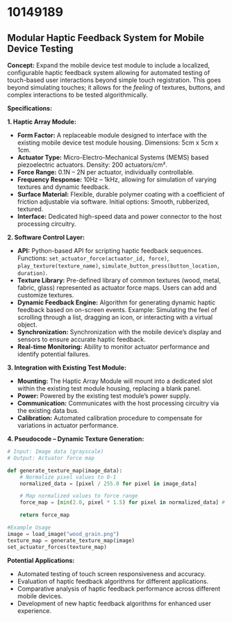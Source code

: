 # 10149189

## Modular Haptic Feedback System for Mobile Device Testing

**Concept:** Expand the mobile device test module to include a localized, configurable haptic feedback system allowing for automated testing of touch-based user interactions beyond simple touch registration. This goes beyond simulating touches; it allows for the *feeling* of textures, buttons, and complex interactions to be tested algorithmically.

**Specifications:**

**1. Haptic Array Module:**

*   **Form Factor:** A replaceable module designed to interface with the existing mobile device test module housing. Dimensions: 5cm x 5cm x 1cm.
*   **Actuator Type:** Micro-Electro-Mechanical Systems (MEMS) based piezoelectric actuators. Density: 200 actuators/cm².
*   **Force Range:** 0.1N – 2N per actuator, individually controllable.
*   **Frequency Response:** 10Hz – 1kHz, allowing for simulation of varying textures and dynamic feedback.
*   **Surface Material:** Flexible, durable polymer coating with a coefficient of friction adjustable via software.  Initial options: Smooth, rubberized, textured.
*   **Interface:** Dedicated high-speed data and power connector to the host processing circuitry.

**2. Software Control Layer:**

*   **API:** Python-based API for scripting haptic feedback sequences.  Functions: `set_actuator_force(actuator_id, force)`, `play_texture(texture_name)`, `simulate_button_press(button_location, duration)`.
*   **Texture Library:** Pre-defined library of common textures (wood, metal, fabric, glass) represented as actuator force maps. Users can add and customize textures.
*   **Dynamic Feedback Engine:** Algorithm for generating dynamic haptic feedback based on on-screen events. Example: Simulating the feel of scrolling through a list, dragging an icon, or interacting with a virtual object.
*   **Synchronization:** Synchronization with the mobile device’s display and sensors to ensure accurate haptic feedback.
*   **Real-time Monitoring:** Ability to monitor actuator performance and identify potential failures.

**3. Integration with Existing Test Module:**

*   **Mounting:** The Haptic Array Module will mount into a dedicated slot within the existing test module housing, replacing a blank panel.
*   **Power:** Powered by the existing test module’s power supply.
*   **Communication:** Communicates with the host processing circuitry via the existing data bus.
*   **Calibration:** Automated calibration procedure to compensate for variations in actuator performance.

**4. Pseudocode – Dynamic Texture Generation:**

```python
# Input: Image data (grayscale)
# Output: Actuator force map

def generate_texture_map(image_data):
    # Normalize pixel values to 0-1
    normalized_data = [pixel / 255.0 for pixel in image_data]

    # Map normalized values to force range
    force_map = [min(2.0, pixel * 1.5) for pixel in normalized_data] # Scale and cap force

    return force_map

#Example Usage
image = load_image("wood_grain.png")
texture_map = generate_texture_map(image)
set_actuator_forces(texture_map)
```

**Potential Applications:**

*   Automated testing of touch screen responsiveness and accuracy.
*   Evaluation of haptic feedback algorithms for different applications.
*   Comparative analysis of haptic feedback performance across different mobile devices.
*   Development of new haptic feedback algorithms for enhanced user experience.